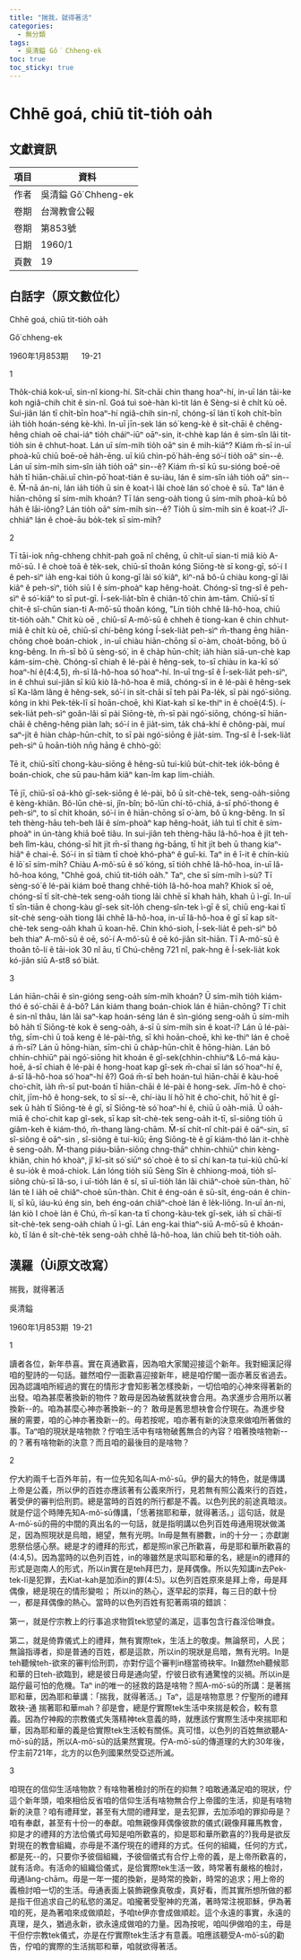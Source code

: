 ```yaml
---
title: "揣我，就得著活"
categories:
  - 無分類
tags:
  - 吳清鎰 Gô͘ Chheng-ek
toc: true
toc_sticky: true
---
```


# Chhē goá, chiū tit-tio̍h oa̍h

## 文獻資訊

| 項目 | 資料 |
|---|---|
| 作者 | 吳清鎰 Gô͘ Chheng-ek |
| 卷期 | 台灣教會公報 |
| 卷期 | 第853號 |
| 日期 | 1960/1 |
| 頁數 | 19 |

## 白話字（原文數位化）

Chhē goá, chiū tit-tio̍h oa̍h

Gô͘ chheng-ek

1960年1月853期      19-21

1

Tho̍k-chiá kok-uī, sin-nî kiong-hí. Si̍t-chāi chin thang hoaⁿ-hí, in-uī lán tāi-ke koh ngiâ-chih chit ê sin-nî. Goá tuì soè-hàn kì-tit lán ê Sèng-si ê chi̍t kù oē. Sui-jiân lán tī chi̍t-bīn hoaⁿ-hí ngiâ-chih sin-nî, chóng-sī lán tī koh chi̍t-bīn ia̍h tio̍h hoán-séng kè-khì. In-uī jīn-sek lán só͘ keng-kè ê si̍t-chāi ê chêng-hêng chiah oē chai-iáⁿ tio̍h cháiⁿ-iūⁿ oāⁿ-sin, it-chhè kap lán ê sim-sîn lâi tit-tio̍h sin ê chhut-hoat. Lán uī sím-mi̍h tio̍h oāⁿ sin ê mi̍h-kiāⁿ? Kiám m̄-sī in-uī phoà-kū chiū boē-oē ha̍h-ēng. uī kiû chìn-pō͘ ha̍h-ēng só͘-í tio̍h oāⁿ sin--ê. Lán uī sím-mi̍h sim-sîn ia̍h tio̍h oāⁿ sin--ê? Kiám m̄-sī kū su-sióng boē-oē ha̍h tī hiān-chāi.uī chìn-pō͘ hoat-tián ê su-iàu, lán ê sim-sîn ia̍h tio̍h oāⁿ sin--ê. M̄-nā án-ni, lán ia̍h tio̍h ū sin ê koat-ì lâi choè lán só͘ choè ê sū. Taⁿ lán ê hiān-chōng sī sím-mi̍h khoán? Tī lán seng-oa̍h tiong ū sím-mi̍h phoà-kū bô ha̍h ê lāi-iông? Lán tio̍h oāⁿ sím-mi̍h sin--ê? Tio̍h ū sím-mi̍h sin ê koat-ì? Jî-chhiáⁿ lán ê choè-āu bo̍k-tek sī sím-mi̍h?

2

Tī tāi-iok nn̄g-chheng chhit-pah goā nî chêng, ū chi̍t-uī sian-ti miâ kiò A-mô͘-sū. I ê choè toā ê te̍k-sek, chiū-sī thoân kóng Siōng-tè sī kong-gī, só͘-í I ê peh-sìⁿ ia̍h eng-kai tio̍h ū kong-gī lâi só͘ kiâⁿ, kìⁿ-nā bô-ū chiàu kong-gī lâi kiâⁿ ê peh-sìⁿ, tio̍h siū I ê sím-phoàⁿ kap hêng-hoa̍t. Chóng-sī tng-sî ê peh-sìⁿ ê só͘-kiâⁿ to sī put-gī. Í-sek-lia̍t-bîn ê chiân-tô͘ chin àm-tām. Chiū-sī tī chit-ê sî-chūn sian-ti A-mô͘-sū thoân kóng, "Lín tio̍h chhē Iâ-hô-hoa, chiū tit-tio̍h oa̍h." Chit kù oē , chiū-sī A-mô͘-sū ê chheh ê tiong-kan ê chin chhut-miâ ê chi̍t kù oē, chiū-sī chí-bêng kóng Í-sek-lia̍t peh-sìⁿ m̄-thang ēng hiān-chōng choè boán-chiok , in-uī chiàu hiān-chōng sī o͘-àm, choa̍t-bōng, bô ū kng-bêng. In m̄-sī bô ū sèng-só͘, in ê cha̍p hūn-chi̍t; ia̍h hiàn siā-un-chè kap kám-sim-chè. Chóng-sī chiah ê lé-pài ê hêng-sek, to-sī chiàu in ka-kī só͘ hoaⁿ-hí ê(4:4,5), m̄-sī Iâ-hô-hoa só͘ hoaⁿ-hí. In-uī tng-sî ê Í-sek-lia̍t peh-sìⁿ, in ê chhuì sui-jiân sī kiû kiò Iâ-hô-hoa ê miâ, chóng-sī in ê lé-pài ê hêng-sek sī Ka-lâm lâng ê hêng-sek, só͘-í in si̍t-chāi sī teh pài Pa-le̍k, sī pài ngó͘-siōng. kóng in khì Pek-te̍k-lī sī hoān-choē, khì Kiat-kah sī ke-thiⁿ in ê choē(4:5). í-sek-lia̍t peh-sìⁿ goân-lâi sī pài Siōng-tè, m̄-sī pài ngó͘-siōng, chóng-sī hiān-chāi ê chêng-hêng piàn lah; só͘-í in ê jia̍t-sim, ta̍k chá-khí ê chông-pài, muí saⁿ-ji̍t ê hiàn cha̍p-hūn-chi̍t, to sī pài ngó͘-siōng ê jia̍t-sim. Tng-sî ê Í-sek-lia̍t peh-sìⁿ ū hoān-tio̍h nn̄g hāng ê chhò-gō͘:

Tē it, chiū-sītī chong-kàu-siōng ê hêng-sū tui-kiû bu̍t-chit-tek io̍k-bōng ê boán-chiok, che sū pau-hâm kiâⁿ kan-îm kap lim-chia̍h.

Tē jī, chiū-sī oá-khò gî-sek-siōng ê lé-pài, bô ū si̍t-chè-tek, seng-oa̍h-siōng ê kèng-khiân. Bô-lūn chè-si, jîn-bîn; bô-lūn chí-tō-chiá, á-sī phó͘-thong ê peh-sìⁿ, to sī chit khoán, só͘-í in ê hiān-chōng sī o͘-àm, bô ū kng-bêng. In sī teh thèng-hāu teh-beh lâi ê sím-phoàⁿ kap hêng-hoa̍t, ia̍h tuì tī chit ê sím-phoàⁿ in ún-tàng khiā boē tiâu. In sui-jiân teh thèng-hāu Iâ-hô-hoa ê ji̍t teh-beh lîm-kàu, chóng-sī hit ji̍t m̄-sī thang ǹg-bāng, tī hit ji̍t beh ū thang kiaⁿ-hiâⁿ ê chai-ē. Só͘-í in sī tiàm tī choè khó-phàⁿ ê guî-ki. Taⁿ in ê î-it ê chín-kiù ê lō͘ sī sím-mi̍h? Chiàu A-mô͘-sū ê só͘ kóng, sī tio̍h chhē Iâ-hô-hoa, in-uī Iâ-hô-hoa kóng, "Chhē goá, chiū tit-tio̍h oa̍h." Taⁿ, che sī sím-mi̍h ì-sù? Tī sèng-só͘ ê lé-pài kiám boē thang chhē-tio̍h Iâ-hô-hoa mah? Khiok sī oē, chóng-sī tī si̍t-chè-tek seng-oa̍h tiong lâi chhē sī khah ha̍h, khah ū ì-gī. In-uī tī sîn-tiān ê chong-kàu gî-sek sit-lo̍h cheng-sîn-tek ì-gī ê sî, chiū eng-kai tī si̍t-chè seng-oa̍h tiong lâi chhē Iâ-hô-hoa, in-uī Iâ-hô-hoa ê gī sī kap si̍t-chè-tek seng-oa̍h khah ū koan-hē. Chin khó-sioh, Í-sek-lia̍t ê peh-sìⁿ bô beh thiaⁿ A-mô͘-sū ê oē, só͘-í A-mô͘-sū ê oē kó-jiân si̍t-hiān. Tī A-mô͘-sū ê thoân tō-lí ê tāi-iok 30 nî āu, tī Chú-chêng 721 nî, pak-hng ê Í-sek-lia̍t kok kó-jiân siū A-st8 só͘ bia̍t.

3

Lán hiān-chāi ê sìn-gióng seng-oa̍h sím-mi̍h khoán? Ū sím-mi̍h tio̍h kiám-thó ê só͘-chāi ê á-bô? Lán kiám thang boán-chiok lán ê hiān-chōng? Tī chit ê sin-nî thâu, lán lâi saⁿ-kap hoán-séng lán ê sìn-gióng seng-oa̍h ū sím-mi̍h bô ha̍h tī Siōng-tè kok ê seng-oa̍h, á-sī ū sím-mi̍h sin ê koat-ì? Lán ū lé-pài-tn̂g, sīm-chì ū toā keng ê lé-pài-tn̂g, sī khì hoān-choē, khì ke-thiⁿ lán ê choē á m̄-sī? Lán ū hōng-hiàn, sīm-chì ū cha̍p-hūn-chi̍t ê hōng-hiàn. Lán bô chhin-chhiūⁿ pài ngó͘-siōng hit khoán ê gî-sek(chhin-chhiuⁿ& Lô-má kàu-hoē, á-sī chiah ê lé-pài ê hong-hoat kap gî-sek m̄-chai sī lán só͘ hoaⁿ-hí ê, á-sī Iâ-hô-hoa só͘ hoaⁿ-hí ê?) Goá m̄-sī beh hoán-tuì hiān-chāi ê kàu-hoē cho͘-chi̍t, ia̍h m̄-sī put-boán tī hiān-chāi ê lé-pài ê hong-sek. Jīm-hô ê cho͘-chi̍t, jīm-hô ê hong-sek, to sī sí--ê, chí-iàu lí hō͘ hit ê cho͘-chit, hō͘ hit ê gî-sek ū ha̍h tī Siōng-tè ê gī, sī Siōng-tè só͘ hoaⁿ-hí ê, chiū ū oa̍h-miā. Ū oa̍h-miā ê cho͘-chit kap gî-sek, sī kap si̍t-chè-tek seng-oa̍h it-tī, sî-siông tio̍h ū giâm-keh ê kiám-thó, m̄-thang làng-chām. M̄-sī chi̍t-nî chi̍t-pái ê oāⁿ-sin, sī sî-siông ê oāⁿ-sin , sî-siông ê tui-kiû; ēng Siōng-tè ê gī kiám-thó lán it-chhè ê seng-oa̍h. M̄-thang piáu-biān-siōng chng-thāⁿ chhin-chhiūⁿ chin kèng-khiân, chin hó khoàⁿ, jî kî-si̍t só͘ siūⁿ só͘ choè ê to sī chí kan-ta tui-kiû chū-kí ê su-io̍k ê moá-chiok. Lán lóng tio̍h siū Sèng Sîn ê chhiong-moá, tio̍h sî-siông chù-sī Iâ-so, i uī-tio̍h lán ê sí, sī uī-tio̍h lán lâi chiâⁿ-choè sūn-thàn, hō͘ lán tè I ia̍h oē chiâⁿ-choè sūn-thàn. Chit ê éng-oán ê sū-si̍t, éng-oán ê chin-lí, sī kū, iáu-kú éng sin, beh éng-oán chiâⁿ-choè lán ê le̍k-liōng. In-uī án-ni, lán kiò I choè lán ê Chú, m̄-sī kan-ta tī chong-kàu-tek gî-sek, ia̍h sī chāi-tī si̍t-chè-tek seng-oa̍h chiah ū ì-gī. Lán eng-kai thiaⁿ-siū A-mô͘-sū ê khoán-kò, tī lán ê si̍t-chè-te̍k seng-oa̍h chhē Iâ-hô-hoa, lán chiū beh tit-tio̍h oa̍h.

## 漢羅（Ùi原文改寫）

揣我，就得著活

吳清鎰

1960年1月853期  19-21

1

讀者各位，新年恭喜。實在真通歡喜，因為咱大家閣迎接這个新年。我對細漢記得咱的聖詩的一句話。雖然咱佇一面歡喜迎接新年，總是咱佇閣一面亦著反省過去。因為認識咱所經過的實在的情形才會知影著怎樣換新，一切佮咱的心神來得著新的出發。咱為甚麼著換新的物件？敢毋是因為破舊就袂會合用。為求進步合用所以著換新--的。咱為甚麼心神亦著換新--的？ 敢毋是舊思想袂會合佇現在。為進步發展的需要，咱的心神亦著換新--的。毋若按呢，咱亦著有新的決意來做咱所著做的事。Taⁿ咱的現狀是啥物款？佇咱生活中有啥物破舊無合的內容？咱著換啥物新--的？著有啥物新的決意？而且咱的最後目的是啥物？

2

佇大約兩千七百外年前，有一位先知名叫A-mô͘-sū。伊的最大的特色，就是傳講上帝是公義，所以伊的百姓亦應該著有公義來所行，見若無有照公義來行的百姓，著受伊的審判佮刑罰。總是當時的百姓的所行都是不義。以色列民的前途真暗淡。就是佇這个時陣先知A-mô͘-sū傳講，「恁著揣耶和華，就得著活。」這句話，就是A-mô͘-sū的冊的中間的真出名的一句話，就是指明講以色列百姓毋通用現狀做滿足，因為照現狀是烏暗，絕望，無有光明。In毋是無有勝數，in的十分一；亦獻謝恩祭佮感心祭。總是才的禮拜的形式，都是照in家己所歡喜，毋是耶和華所歡喜的(4:4,5)。因為當時的以色列百姓，in的喙雖然是求叫耶和華的名，總是in的禮拜的形式是迦南人的形式，所以in實在是teh拜巴力，是拜偶像。所以先知講in去Pek-tek-lī是犯罪，去Kiat-kah是加添in的罪(4:5)。以色列百姓原來是拜上帝，毋是拜偶像，總是現在的情形變啦； 所以in的熱心，逐早起的崇拜，每三日的獻十份一，都是拜偶像的熱心。當時的以色列百姓有犯著兩項的錯誤：

第一，就是佇宗教上的行事追求物質tek慾望的滿足，這事包含行姦淫佮啉食。

第二，就是倚靠儀式上的禮拜，無有實際tek，生活上的敬虔。無論祭司，人民；無論指導者，抑是普通的百姓，都是這款，所以in的現狀是烏暗，無有光明。In是teh聽候teh-欲來的審判佮刑罰，亦對佇這个審判in穩當徛袂牢。In雖然teh聽候耶和華的日teh-欲臨到，總是彼日毋是通向望，佇彼日欲有通驚惶的災禍。所以in是踮佇最可怕的危機。Taⁿ in的唯一的拯救的路是啥物？照A-mô͘-sū的所講：是著揣耶和華，因為耶和華講：「揣我，就得著活。」Taⁿ，這是啥物意思？佇聖所的禮拜敢袂-通 揣著耶和華mah？卻是會，總是佇實際tek生活中來揣是較合，較有意義。因為佇神殿的宗教儀式失落精神tek意義的時，就應該佇實際生活中來揣耶和華，因為耶和華的義是佮實際tek生活較有關係。真可惜，以色列的百姓無欲聽A-mô͘-sū的話，所以A-mô͘-sū的話果然實現。佇A-mô͘-sū的傳道理的大約30年後，佇主前721年，北方的以色列國果然受亞述所滅。

3

咱現在的信仰生活啥物款？有啥物著檢討的所在的抑無？咱敢通滿足咱的現狀，佇這个新年頭，咱來相佮反省咱的信仰生活有啥物無合佇上帝國的生活，抑是有啥物新的決意？咱有禮拜堂，甚至有大間的禮拜堂，是去犯罪，去加添咱的罪抑毋是？咱有奉獻，甚至有十份一的奉獻。咱無親像拜偶像彼款的儀式(親像拜羅馬教會，抑是才的禮拜的方法佮儀式毋知是咱所歡喜的，抑是耶和華所歡喜的?)我毋是欲反對現在的教會組織，亦毋是不滿佇現在的禮拜的方式。任何的組織，任何的方式，都是死--的，只要你予彼個組織，予彼個儀式有合佇上帝的義，是上帝所歡喜的，就有活命。有活命的組織佮儀式，是佮實際tek生活一致，時常著有嚴格的檢討，毋通làng-chām。毋是一年一擺的換新，是時常的換新，時常的追求；用上帝的義檢討咱一切的生活。毋通表面上裝飾親像真敬虔，真好看，而其實所想所做的都是指干但追求自己的私慾的滿足。咱攏著受聖神的充滿，著時常注視耶穌，伊為著咱的死，是為著咱來成做順趁，予咱tè伊亦會成做順趁。這个永遠的事實，永遠的真理，是久，猶過永新，欲永遠成做咱的力量。因為按呢，咱叫伊做咱的主，毋是干但佇宗教tek儀式，亦是在佇實際tek生活才有意義。咱應該聽受A-mô͘-sū的勸告，佇咱的實際的生活揣耶和華，咱就欲得著活。
